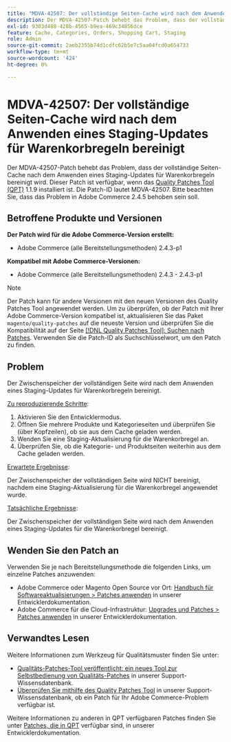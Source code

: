 ```yaml
---
title: "MDVA-42507: Der vollständige Seiten-Cache wird nach dem Anwenden eines Staging-Updates für Warenkorbregeln bereinigt."
description: Der MDVA-42507-Patch behebt das Problem, dass der vollständige Seiten-Cache nach dem Anwenden eines Staging-Updates für Warenkorbregeln bereinigt wird. Dieser Patch ist verfügbar, wenn das [Quality Patches Tool (QPT)](/help/announcements/adobe-commerce-announcements/magento-quality-patches-released-new-tool-to-self-serve-quality-patches.md) 1.1.9 installiert ist. Die Patch-ID lautet MDVA-42507. Bitte beachten Sie, dass das Problem in Adobe Commerce 2.4.5 behoben sein soll.
exl-id: 9303d488-428b-4565-b9ea-469c34856dce
feature: Cache, Categories, Orders, Shopping Cart, Staging
role: Admin
source-git-commit: 2aeb2355b74d1cdfc62b5e7c5aa04fcd0a654733
workflow-type: tm+mt
source-wordcount: '424'
ht-degree: 0%

---
```


# MDVA-42507: Der vollständige Seiten-Cache wird nach dem Anwenden eines Staging-Updates für Warenkorbregeln bereinigt

Der MDVA-42507-Patch behebt das Problem, dass der vollständige Seiten-Cache nach dem Anwenden eines Staging-Updates für Warenkorbregeln bereinigt wird. Dieser Patch ist verfügbar, wenn das [Quality Patches Tool (QPT)](/help/announcements/adobe-commerce-announcements/magento-quality-patches-released-new-tool-to-self-serve-quality-patches.md) 1.1.9 installiert ist. Die Patch-ID lautet MDVA-42507. Bitte beachten Sie, dass das Problem in Adobe Commerce 2.4.5 behoben sein soll.

## Betroffene Produkte und Versionen

**Der Patch wird für die Adobe Commerce-Version erstellt:**

* Adobe Commerce (alle Bereitstellungsmethoden) 2.4.3-p1

**Kompatibel mit Adobe Commerce-Versionen:**

* Adobe Commerce (alle Bereitstellungsmethoden) 2.4.3 - 2.4.3-p1

>[!NOTE]
>
>Der Patch kann für andere Versionen mit den neuen Versionen des Quality Patches Tool angewendet werden. Um zu überprüfen, ob der Patch mit Ihrer Adobe Commerce-Version kompatibel ist, aktualisieren Sie das Paket `magento/quality-patches` auf die neueste Version und überprüfen Sie die Kompatibilität auf der Seite [[!DNL Quality Patches Tool]: Suchen nach Patches](https://experienceleague.adobe.com/tools/commerce-quality-patches/index.html). Verwenden Sie die Patch-ID als Suchschlüsselwort, um den Patch zu finden.

## Problem

Der Zwischenspeicher der vollständigen Seite wird nach dem Anwenden eines Staging-Updates für Warenkorbregeln bereinigt.

<u>Zu reproduzierende Schritte</u>:

1. Aktivieren Sie den Entwicklermodus.
1. Öffnen Sie mehrere Produkte und Kategorieseiten und überprüfen Sie (über Kopfzeilen), ob sie aus dem Cache geladen werden.
1. Wenden Sie eine Staging-Aktualisierung für die Warenkorbregel an.
1. Überprüfen Sie, ob die Kategorie- und Produktseiten weiterhin aus dem Cache geladen werden.

<u>Erwartete Ergebnisse</u>:

Der Zwischenspeicher der vollständigen Seite wird NICHT bereinigt, nachdem eine Staging-Aktualisierung für die Warenkorbregel angewendet wurde.

<u>Tatsächliche Ergebnisse</u>:

Der Zwischenspeicher der vollständigen Seite wird nach dem Anwenden eines Staging-Updates für die Warenkorbregel bereinigt.

## Wenden Sie den Patch an

Verwenden Sie je nach Bereitstellungsmethode die folgenden Links, um einzelne Patches anzuwenden:

* Adobe Commerce oder Magento Open Source vor Ort: [Handbuch für Softwareaktualisierungen > Patches anwenden](https://experienceleague.adobe.com/en/docs/commerce-operations/tools/quality-patches-tool/usage) in unserer Entwicklerdokumentation.
* Adobe Commerce für die Cloud-Infrastruktur: [Upgrades und Patches > Patches anwenden](https://experienceleague.adobe.com/en/docs/commerce-cloud-service/user-guide/develop/upgrade/apply-patches) in unserer Entwicklerdokumentation.

## Verwandtes Lesen

Weitere Informationen zum Werkzeug für Qualitätsmuster finden Sie unter:

* [Qualitäts-Patches-Tool veröffentlicht: ein neues Tool zur Selbstbedienung von Qualitäts-Patches](/help/announcements/adobe-commerce-announcements/magento-quality-patches-released-new-tool-to-self-serve-quality-patches.md) in unserer Support-Wissensdatenbank.
* [Überprüfen Sie mithilfe des Quality Patches Tool](/help/support-tools/patches-available-in-qpt-tool/check-patch-for-magento-issue-with-magento-quality-patches.md) in unserer Support-Wissensdatenbank, ob ein Patch für Ihr Adobe Commerce-Problem verfügbar ist.

Weitere Informationen zu anderen in QPT verfügbaren Patches finden Sie unter [Patches, die in QPT](https://experienceleague.adobe.com/tools/commerce-quality-patches/index.html) verfügbar sind, in unserer Entwicklerdokumentation.
